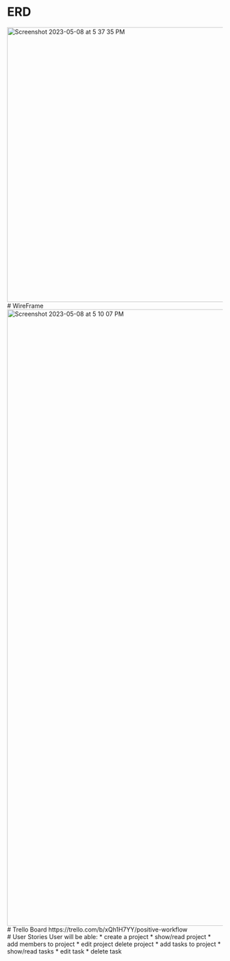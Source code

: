 # ERD
<img width="642" alt="Screenshot 2023-05-08 at 5 37 35 PM" src="https://github.com/kelvinbest1/Positive-Workflow-backend/assets/60621382/c8adec22-84a4-4521-b44e-c8874ae39642">
<br>
# WireFrame
<img width="1440" alt="Screenshot 2023-05-08 at 5 10 07 PM" src="https://github.com/kelvinbest1/Positive-Workflow-backend/assets/60621382/4e97e215-e32f-497d-97d0-15b81142c766">
<br>
# Trello Board
https://trello.com/b/xQh1H7YY/positive-workflow
<br>
# User Stories
User will be able:
* create a project
* show/read project
* add members to project
* edit project delete project
* add tasks to project
* show/read tasks
* edit task
* delete task


